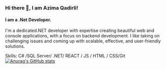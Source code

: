 ### Hi there 👋, I am Azima Qadirli!
#### I am a .Net Developer.
I'm a dedicated.NET developer with expertise creating beautiful web and console applications, with a focus on backend development. I like taking on challenging issues and coming up with scalable, effective, and user-friendly solutions. 

Skills: C# /SQL Server/ .NET/ REACT / JS / HTML / CSS/Git
[![Anurag's GitHub stats](https://github-readme-stats.vercel.app/api?username=Azima-Qadirli)](https://github.com/anuraghazra/github-readme-stats)
